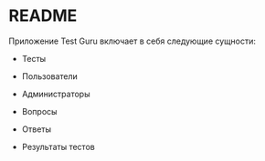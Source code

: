 # README
Приложение Test Guru включает в себя следующие сущности:

- Тесты

- Пользователи

- Администраторы

- Вопросы

- Ответы

- Результаты тестов
